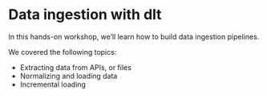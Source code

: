 # Data ingestion with dlt 
​In this hands-on workshop, we’ll learn how to build data ingestion pipelines. 

We covered the following topics:

* ​Extracting data from APIs, or files
* Normalizing and loading data
* Incremental loading